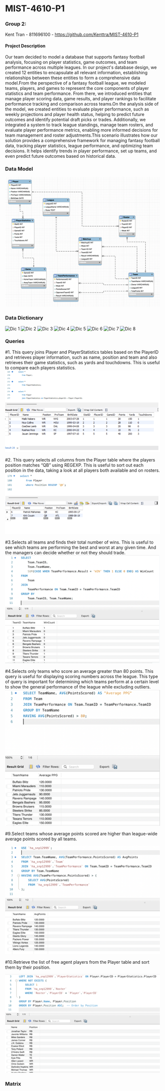 # MIST-4610-P1
### Group 2:
Kent Tran - 811696100 - https://github.com/Kenttra/MIST-4610-P1
#### Project Description
Our team decided to model a database that supports fantasy football analysis, focusing on player statistics, game outcomes, and team performance across multiple leagues. In our project's database design, we created 12 entities to encapsulate all relevant information, establishing relationships between these entities to form a comprehensive data model.From the perspective of a fantasy football league, we modeled teams, players, and games to represent the core components of player statistics and team performance. From there, we introduced entities that manage player scoring data, game results, and player rankings to facilitate performance tracking and comparison across teams.On the analysis side of the model, we created entities to evaluate player performance, such as weekly projections and player health status, helping to predict future outcomes and identify potential draft picks or trades. Additionally, we integrated a system to track league standings, manage team rosters, and evaluate player performance metrics, enabling more informed decisions for team management and roster adjustments.This scenario illustrates how our solution provides a comprehensive framework for managing fantasy football data, tracking player statistics, league performance, and optimizing team decisions. It helps identify trends in player performance, set up teams, and even predict future outcomes based on historical data.
### Data Model 
![Data_Model](https://github.com/Kenttra/MIST-4610-P1/blob/main/mist4610-p1%20data%20model.png)
### Data Dictionary
![Dic 1](https://github.com/Shaan-Bhagat/MIST-4610-Project-1/blob/main/Screenshot%202024-09-30%20at%201.02.33%20AM.png)
![Dic 2](https://github.com/Shaan-Bhagat/MIST-4610-Project-1/blob/main/Screenshot%202024-09-30%20at%201.02.39%20AM.png)
![Dic 3](https://github.com/Shaan-Bhagat/MIST-4610-Project-1/blob/main/Screenshot%202024-09-30%20at%201.02.43%20AM.png)
![Dic 4](https://github.com/Shaan-Bhagat/MIST-4610-Project-1/blob/main/Screenshot%202024-09-30%20at%201.02.48%20AM.png)
![Dic 5](https://github.com/Shaan-Bhagat/MIST-4610-Project-1/blob/main/Screenshot%202024-09-30%20at%201.02.58%20AM.png)
![Dic 6](https://github.com/Shaan-Bhagat/MIST-4610-Project-1/blob/main/Screenshot%202024-09-30%20at%201.03.04%20AM.png)
![Dic 7](https://github.com/Shaan-Bhagat/MIST-4610-Project-1/blob/main/Screenshot%202024-09-30%20at%201.03.10%20AM.png)
![Dic 8](https://github.com/Shaan-Bhagat/MIST-4610-Project-1/blob/main/Screenshot%202024-09-30%20at%201.03.14%20AM.png)
### Queries
#1. This query joins Player and PlayerStatistics tables based on the PlayerID and retrieves player information, such as name, position and team and also retrieves their game statistics, such as yards and touchdowns. This is useful to compare each players statistics.
![Q1](https://github.com/Kenttra/MIST-4610-P1/blob/main/Q1)

#2. This query selects all columns from the Player table where the players position matches “QB” using REGEXP. This is useful to sort out each position in the data, taking a look at all players both available and on rosters.
![Q2](https://github.com/Kenttra/MIST-4610-P1/blob/main/Q2)

#3.Selects all teams and finds their total number of wins. This is useful to see which teams are performing the best and worst at any given time. And the managers can decide whether or not they should trade.
![Q3](https://github.com/lwh12347/Mist-4610/blob/main/Q3.png)

#4.Selects only teams who score an average greater than 80 points. This query is useful for displaying scoring numbers across the league. This type of query is important for determining which teams perform at a certain level to show the general performance of the league while excluding outliers.
![Q4](https://github.com/lwh12347/Mist-4610/blob/main/Q4.png)

#9.Select teams whose average points scored are higher than league-wide average points scored by all teams.

![Q9](https://github.com/SahilPnc/MIST-4610-Project-1-/blob/main/Q9.png)

#10.Retrieve the list of free agent players from the Player table and sort them by their position.

![Q10](https://github.com/SahilPnc/MIST-4610-Project-1-/blob/main/Q10.png)

### Matrix

